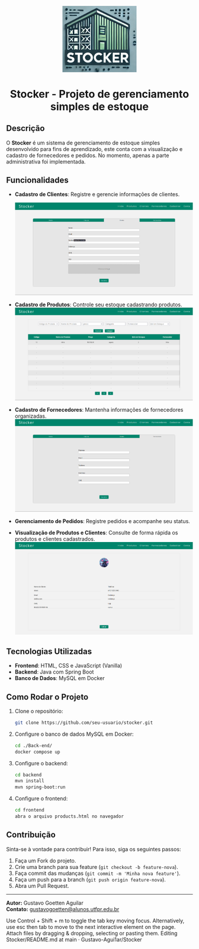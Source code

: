 <p align="center">
  <img src="./front-end/public/Assets/Icons/Stocker.png" alt="Stocker Logo" width="200"/>
</p>

<h1 align="center">Stocker - Projeto de gerenciamento simples de estoque</h1>

## Descrição
O **Stocker** é um sistema de gerenciamento de estoque simples desenvolvido para fins de aprendizado, este conta com a visualização e cadastro de fornecedores e pedidos. No momento, apenas a parte administrativa foi implementada.

## Funcionalidades
- **Cadastro de Clientes**: Registre e gerencie informações de clientes. <p></p>
  <img height=250px width=auto src="./img_rd/register.png"/>

- **Cadastro de Produtos**: Controle seu estoque cadastrando produtos.
  <img height=250px src="./img_rd/table-product.png"/>
- **Cadastro de Fornecedores**: Mantenha informações de fornecedores organizadas.
  <img height=250px width=auto src="./img_rd/provider.png"/>
- **Gerenciamento de Pedidos**: Registre pedidos e acompanhe seu status.
- **Visualização de Produtos e Clientes**: Consulte de forma rápida os produtos e clientes cadastrados.
  <img height=250px src="./img_rd/client-info.png"/>
## Tecnologias Utilizadas
- **Frontend**: HTML, CSS e JavaScript (Vanilla)
- **Backend**: Java com Spring Boot
- **Banco de Dados**: MySQL em Docker

## Como Rodar o Projeto
1. Clone o repositório:
   ```bash
   git clone https://github.com/seu-usuario/stocker.git
   ```
2. Configure o banco de dados MySQL em Docker:
   ```bash
   cd ./Back-end/
   docker compose up
   ```
4. Configure o backend:
   ```bash
   cd backend
   mvn install
   mvn spring-boot:run
   ```
5. Configure o frontend:
   ```bash
   cd frontend
   abra o arquivo products.html no navegador
   ```

## Contribuição
Sinta-se à vontade para contribuir! Para isso, siga os seguintes passos:
1. Faça um Fork do projeto.
2. Crie uma branch para sua feature (`git checkout -b feature-nova`).
3. Faça commit das mudanças (`git commit -m 'Minha nova feature'`).
4. Faça um push para a branch (`git push origin feature-nova`).
5. Abra um Pull Request.
   
---
**Autor:** Gustavo Goetten Aguilar  
**Contato:** [gustavogoetten@alunos.utfpr.edu.br](mailto:gustavogoetten@alunos.utfpr.edu.br)


Use Control + Shift + m to toggle the tab key moving focus. Alternatively, use esc then tab to move to the next interactive element on the page.
Attach files by dragging & dropping, selecting or pasting them.
Editing Stocker/README.md at main · Gustavo-Agui1ar/Stocker
